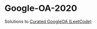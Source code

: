 # Google-OA-2020
 Solutions to [Curated GoogleOA (LeetCode)](https://leetcode.com/discuss/interview-question/352460/Google-Online-Assessment-Questions)
